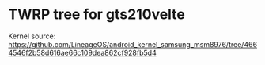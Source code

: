 # TWRP tree for gts210velte

Kernel source:
https://github.com/LineageOS/android_kernel_samsung_msm8976/tree/4664546f2b58d616ae66c109dea862cf928fb5d4

